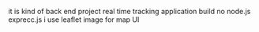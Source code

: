 it is kind of back end project
real time tracking application
build no node.js exprecc.js 
i use leaflet image for map UI
